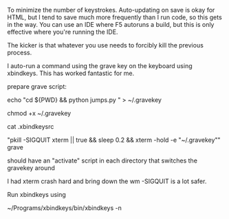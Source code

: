 

To minimize the number of keystrokes. Auto-updating on save is okay for HTML, but I tend to save much more frequently than I run code, so this gets in the way. You can use an IDE where F5 autoruns a build, but this is only effective where you're running the IDE. 

The kicker is that whatever you use needs to forcibly kill the previous process. 

I auto-run a command using the grave key on the keyboard using xbindkeys. This has worked fantastic for me. 

prepare grave script:





echo "cd ${PWD} && python jumps.py " > ~/.gravekey

chmod +x ~/.gravekey



cat .xbindkeysrc 

"pkill -SIGQUIT xterm || true && sleep 0.2 && xterm -hold -e "~/.gravekey""              
grave 



should have an "activate" script in each directory that switches the gravekey around

I had xterm crash hard and bring down the wm -SIGQUIT is a lot safer.



Run xbindkeys using

~/Programs/xbindkeys/bin/xbindkeys -n